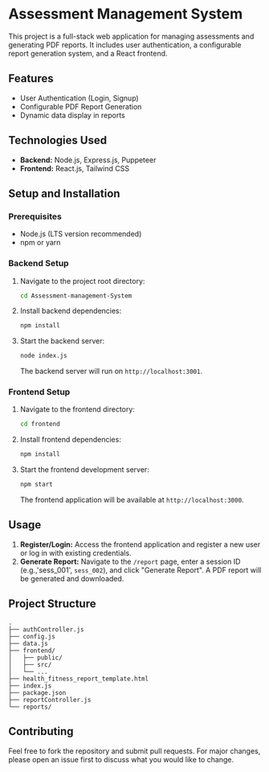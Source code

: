 # Assessment Management System

This project is a full-stack web application for managing assessments and generating PDF reports. It includes user authentication, a configurable report generation system, and a React frontend.

## Features

- User Authentication (Login, Signup)
- Configurable PDF Report Generation
- Dynamic data display in reports

## Technologies Used

- **Backend:** Node.js, Express.js, Puppeteer
- **Frontend:** React.js, Tailwind CSS

## Setup and Installation

### Prerequisites

- Node.js (LTS version recommended)
- npm or yarn

### Backend Setup

1.  Navigate to the project root directory:
    ```bash
    cd Assessment-management-System
    ```
2.  Install backend dependencies:
    ```bash
    npm install
    ```
3.  Start the backend server:
    ```bash
    node index.js
    ```
    The backend server will run on `http://localhost:3001`.

### Frontend Setup

1.  Navigate to the frontend directory:
    ```bash
    cd frontend
    ```
2.  Install frontend dependencies:
    ```bash
    npm install
    ```
3.  Start the frontend development server:
    ```bash
    npm start
    ```
    The frontend application will be available at `http://localhost:3000`.

## Usage

1.  **Register/Login:** Access the frontend application and register a new user or log in with existing credentials.
2.  **Generate Report:** Navigate to the `/report` page, enter a session ID (e.g.,'sess_001', `sess_002`), and click "Generate Report". A PDF report will be generated and downloaded.

## Project Structure

```
. 
├── authController.js
├── config.js
├── data.js
├── frontend/
│   ├── public/
│   ├── src/
│   └── ...
├── health_fitness_report_template.html
├── index.js
├── package.json
├── reportController.js
└── reports/
```

## Contributing

Feel free to fork the repository and submit pull requests. For major changes, please open an issue first to discuss what you would like to change.
